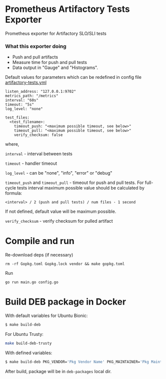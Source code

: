 # Prometheus Artifactory Tests Exporter
Prometheus exporter for Artifactory SLO/SLI tests

### What this exporter doing
- Push and pull artifacts
- Measure time for push and pull tests
- Data output in "Gauge" and "Histograms".

Default values for parameters which can be redefined in config file [artifactory-tests.yml](dpkg-sources/dirs/etc/prometheus/artifactory-tests.yml)

```
listen_address: "127.0.0.1:9702"
metrics_path: "/metrics"
interval: "60s"
timeout: "5s"
log_level: "none"

test_files:
  <test_filename>:
    timeout_push: "<maximum possible timeout, see below>"
    timeout_pull: "<maximum possible timeout, see below>"
    verify_checksum: false
```

where,

`interval` - interval between tests

`timeout` - handler timeout

`log_level` - can be "none", "info", "error" or "debug"

`timeout_push` and `timeout_pull` - timeout for push and pull tests. For full-cycle tests interval maximum possible value should be calculated by formula:
```
<interval> / 2 (push and pull tests) / num files - 1 second
```
If not defined, default value will be maximum possible.

`verify_checksum` - verify checksum for pulled artifact

# Compile and run

Re-download deps (if necessary)
```
rm -rf Gopkg.toml Gopkg.lock vendor && make gopkg.toml
```

Run
```
go run main.go config.go
```

# Build DEB package in Docker

With default variables for Ubuntu Bionic:
```bash
$ make build-deb
```
For Ubuntu Trusty:
```bash
make build-deb-trusty
```

With defined variables:
```bash
$ make build-deb PKG_VENDOR='Pkg Vendor Name' PKG_MAINTAINER='Pkg Maintainer' PKG_URL='http://example.com/no-uri-given'
```

After build, package will be in `deb-packages` local dir.
